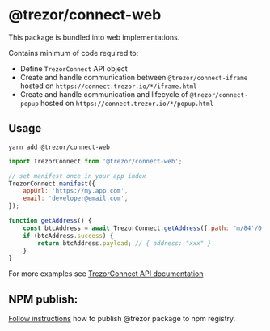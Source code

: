 # @trezor/connect-web

This package is bundled into web implementations.

Contains minimum of code required to:

-   Define `TrezorConnect` API object
-   Create and handle communication between `@trezor/connect-iframe` hosted on `https://connect.trezor.io/*/iframe.html`
-   Create and handle communication and lifecycle of `@trezor/connect-popup` hosted on `https://connect.trezor.io/*/popup.html`

## Usage

```
yarn add @trezor/connect-web
```

```javascript
import TrezorConnect from '@trezor/connect-web';

// set manifest once in your app index
TrezorConnect.manifest({
    appUrl: 'https://my.app.com',
    email: 'developer@email.com',
});

function getAddress() {
    const btcAddress = await TrezorConnect.getAddress({ path: "m/84'/0'/'0'/0/0", coin: 'btc' });
    if (btcAddress.success) {
        return btcAddress.payload; // { address: "xxx" }
    }
}
```

For more examples see [TrezorConnect API documentation](../../packages/connect/docs/api.md)

## NPM publish:

[Follow instructions](../../docs/releases/npm-packages.md) how to publish @trezor package to npm registry.

